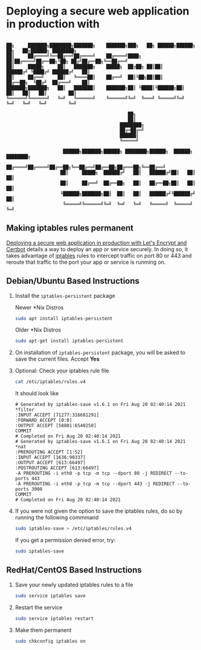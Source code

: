 # Deploying a secure web application in production with


```terminal

██╗     ███████╗████████╗███████╗    ███████╗███╗   ██╗ ██████╗██████╗ ██╗   ██╗██████╗ ████████╗
██║     ██╔════╝╚══██╔══╝██╔════╝    ██╔════╝████╗  ██║██╔════╝██╔══██╗╚██╗ ██╔╝██╔══██╗╚══██╔══╝
██║     █████╗     ██║   ███████╗    █████╗  ██╔██╗ ██║██║     ██████╔╝ ╚████╔╝ ██████╔╝   ██║   
██║     ██╔══╝     ██║   ╚════██║    ██╔══╝  ██║╚██╗██║██║     ██╔══██╗  ╚██╔╝  ██╔═══╝    ██║   
███████╗███████╗   ██║   ███████║    ███████╗██║ ╚████║╚██████╗██║  ██║   ██║   ██║        ██║   
╚══════╝╚══════╝   ╚═╝   ╚══════╝    ╚══════╝╚═╝  ╚═══╝ ╚═════╝╚═╝  ╚═╝   ╚═╝   ╚═╝        ╚═╝   

                                             ██╗                                                           
                                             ██║                                                           
                                          ████████╗                                                        
                                          ██╔═██╔═╝                                                        
                                          ██████║                                                          
                                          ╚═════╝                                                          

                     ██████╗███████╗██████╗ ████████╗██████╗  ██████╗ ████████╗                              
                    ██╔════╝██╔════╝██╔══██╗╚══██╔══╝██╔══██╗██╔═══██╗╚══██╔══╝                              
                    ██║     █████╗  ██████╔╝   ██║   ██████╔╝██║   ██║   ██║                                 
                    ██║     ██╔══╝  ██╔══██╗   ██║   ██╔══██╗██║   ██║   ██║                                 
                    ╚██████╗███████╗██║  ██║   ██║   ██████╔╝╚██████╔╝   ██║                                 
                     ╚═════╝╚══════╝╚═╝  ╚═╝   ╚═╝   ╚═════╝  ╚═════╝    ╚═╝
```

## Making iptables rules permanent

[Deploying a secure web application in production with Let's Encrypt and Certbot](Readme.md) details a way to deploy an app or service securely. In doing so, it takes advantage of [iptables](https://en.wikipedia.org/wiki/Iptables) rules to intercept traffic on port 80 or 443 and reroute that traffic to the port your app or service is runming on.

## Debian/Ubuntu Based Instructions

1.  Install the `iptables-persistent` package

    Newer \*Nix Distros

    ```bash
    sudo apt install iptables-persistent
    ```

    Older \*Nix Distros

    ```bash
    sudo apt-get install iptables-persistent

    ```
1.  On installation of `iptables-persistent` package, you will be asked to save the current files. Accept **Yes**

1.  Optional: Check your iptables rule file

    ```bash
    cat /etc/iptables/rules.v4
    ```

    It should look like

    ```text
    # Generated by iptables-save v1.6.1 on Fri Aug 20 02:40:14 2021
    *filter
    :INPUT ACCEPT [71277:316681291]
    :FORWARD ACCEPT [0:0]
    :OUTPUT ACCEPT [58801:6540250]
    COMMIT
    # Completed on Fri Aug 20 02:40:14 2021
    # Generated by iptables-save v1.6.1 on Fri Aug 20 02:40:14 2021
    *nat
    :PREROUTING ACCEPT [1:52]
    :INPUT ACCEPT [1636:90337]
    :OUTPUT ACCEPT [613:66497]
    :POSTROUTING ACCEPT [613:66497]
    -A PREROUTING -i eth0 -p tcp -m tcp --dport 80 -j REDIRECT --to-ports 443
    -A PREROUTING -i eth0 -p tcp -m tcp --dport 443 -j REDIRECT --to-ports 3000
    COMMIT
    # Completed on Fri Aug 20 02:40:14 2021
    ```

1.  If you were not given the option to save the iptables rules, do so by running the following commmand

    ```bash
    sudo iptables-save > /etc/iptables/rules.v4
    ```

    If you get a permission denied error, try:

    ```bash
    sudo iptables-save
    ```

## RedHat/CentOS Based Instructions

1.  Save your newly updated iptables rules to a file

    ```bash
    sudo service iptables save
    ```

1.  Restart the service

    ```bash
    sudo service iptables restart
    ```

1.  Make them permanent

    ```bash
    sudo chkconfig iptables on
    ```
